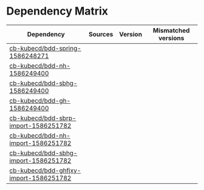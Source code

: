 # Dependency Matrix

Dependency | Sources | Version | Mismatched versions
---------- | ------- | ------- | -------------------
[cb-kubecd/bdd-spring-1586248271](https://github.com/cb-kubecd/bdd-spring-1586248271.git) |  | []() | 
[cb-kubecd/bdd-nh-1586249400](https://github.com/cb-kubecd/bdd-nh-1586249400.git) |  | []() | 
[cb-kubecd/bdd-sbhg-1586249400](https://github.com/cb-kubecd/bdd-sbhg-1586249400.git) |  | []() | 
[cb-kubecd/bdd-gh-1586249400](https://github.com/cb-kubecd/bdd-gh-1586249400.git) |  | []() | 
[cb-kubecd/bdd-sbrp-import-1586251782](https://github.com/cb-kubecd/bdd-sbrp-import-1586251782.git) |  | []() | 
[cb-kubecd/bdd-nh-import-1586251782](https://github.com/cb-kubecd/bdd-nh-import-1586251782.git) |  | []() | 
[cb-kubecd/bdd-sbhg-import-1586251782](https://github.com/cb-kubecd/bdd-sbhg-import-1586251782.git) |  | []() | 
[cb-kubecd/bdd-ghfjxy-import-1586251782](https://github.com/cb-kubecd/bdd-ghfjxy-import-1586251782.git) |  | []() | 
